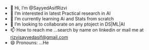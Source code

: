 - 👋 Hi, I’m @SayyedAsifRizvi
- 👀 I’m interested in latest Practical research in AI
- 🌱 I’m currently learning Ai and Stats from scratch
- 💞️ I’m looking to collaborate on any ptoject in DS|ML|AI
- 📫 How to reach me ...search by name on linkedin or mail me at rizvisayyedasif@gmail.com
- 😄 Pronouns: ...He


<!---
SayyedAsifRizvi/SayyedAsifRizvi is a ✨ special ✨ repository because its `README.md` (this file) appears on your GitHub profile.
You can click the Preview link to take a look at your changes.
--->
